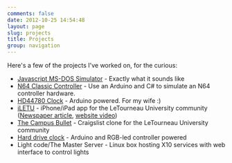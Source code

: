 ```yaml
---
comments: false
date: 2012-10-25 14:54:48
layout: page
slug: projects
title: Projects
group: navigation
---
```


Here's a few of the projects I've worked on, for the curious:

* [Javascript MS-DOS Simulator](http://www.dustinsoftware.com/console) - Exactly what it sounds like
* [N64 Classic Controller](http://www.dustinsoftware.com/2013/03/23/n64-classic-controller/) - Use an Arduino and C# to simulate an N64 controller hardware.
* [HD44780 Clock](https://github.com/dustinsoftware/Arduino/tree/master/dpmclock) - Arduino powered.  For my wife :)
* [iLETU](http://itunes.apple.com/us/app/iletu/id522153564?mt=8) - iPhone/iPad app for the LeTourneau University community ([Newspaper article](http://letuyellowjacket.org/2012/04/04/tech-review-iletu-app/), [website video](http://www.letu.edu/highlights/DustinMasters.html))
* [The Campus Bullet](http://campusbullet.net) - Craigslist clone for the LeTourneau University community
* [Hard drive clock](http://www.youtube.com/watch?v=xKsd4JKchQU) - Arduino and RGB-led controller powered
* Light code/The Master Server - Linux box hosting X10 services with web interface to control lights
